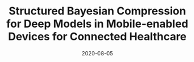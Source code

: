 ---
title: "Structured Bayesian Compression for Deep Models in Mobile-enabled Devices for Connected Healthcare"
collection: publications
category: Journals
authors: "Chen, Sijia and Song, Bin and Du, Xiaojiang and Guizani, Nadra"
permalink: /publication/2020-08-05-ieee-network
#excerpt: 'This paper is about fixing template issue #693.'
date: 2020-08-05
venue: 'IEEE Network'
abbreviate_venue: 'IEEE Network'
paperurl: 'https://arxiv.org/pdf/1902.05429'
confurl: "https://www.comsoc.org/publications/magazines/ieee-network" 
#citation: 'Your Name, You. (2024). &quot;Paper Title Number 3.&quot; <i>IEEE Global Communications Conference</i>. 1(3).'
---